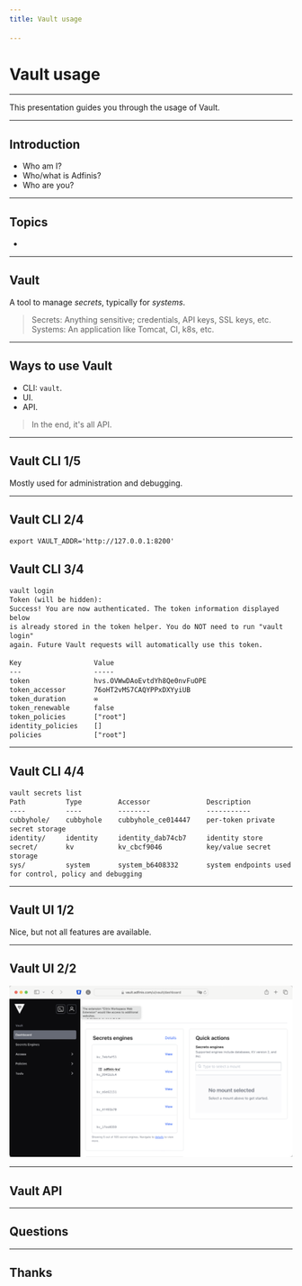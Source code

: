 ```yaml
---
title: Vault usage

---
```


# Vault usage

---

This presentation guides you through the usage of Vault.

---

## Introduction

- Who am I?
- Who/what is Adfinis?
- Who are you?

---

## Topics

-

---

## Vault

A tool to manage *secrets*, typically for *systems*.

> Secrets: Anything sensitive; credentials, API keys, SSL keys, etc.
> Systems: An application like Tomcat, CI, k8s, etc.

---

## Ways to use Vault

- CLI: `vault`.
- UI.
- API.

> In the end, it's all API.

---

## Vault CLI 1/5

Mostly used for administration and debugging.

----

## Vault CLI 2/4

```text
export VAULT_ADDR='http://127.0.0.1:8200'
```

## Vault CLI 3/4

```text
vault login
Token (will be hidden): 
Success! You are now authenticated. The token information displayed below
is already stored in the token helper. You do NOT need to run "vault login"
again. Future Vault requests will automatically use this token.

Key                  Value
---                  -----
token                hvs.OVWwDAoEvtdYh8Qe0nvFuOPE
token_accessor       76oHT2vMS7CAQYPPxDXYyiUB
token_duration       ∞
token_renewable      false
token_policies       ["root"]
identity_policies    []
policies             ["root"]
```

----

## Vault CLI 4/4

```text
vault secrets list
Path          Type         Accessor              Description
----          ----         --------              -----------
cubbyhole/    cubbyhole    cubbyhole_ce014447    per-token private secret storage
identity/     identity     identity_dab74cb7     identity store
secret/       kv           kv_cbcf9046           key/value secret storage
sys/          system       system_b6408332       system endpoints used for control, policy and debugging
```

---

## Vault UI 1/2

Nice, but not all features are available.

----

## Vault UI 2/2

![The Vault UI](/images/vault-ui.png)

---

## Vault API

---

## Questions

---

## Thanks
